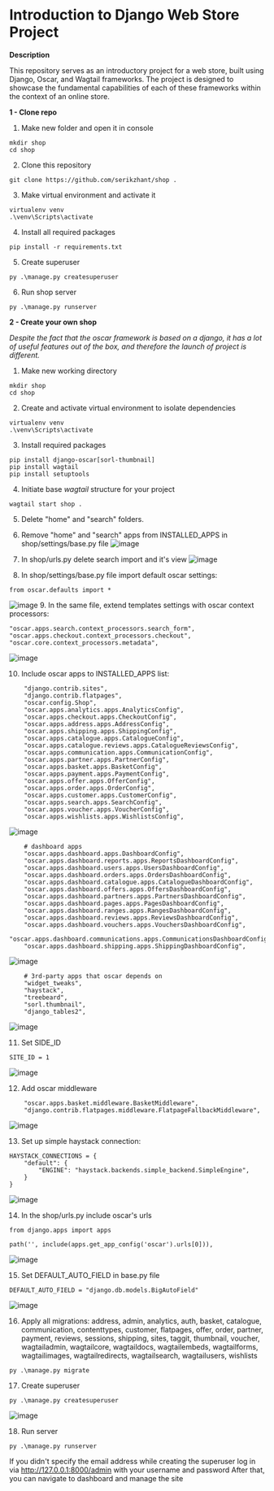 # Introduction to Django Web Store Project
**Description**

This repository serves as an introductory project for a web store, built using Django, Oscar, and Wagtail frameworks. 
The project is designed to showcase the fundamental capabilities of each of these frameworks within the context of an online store.

**1 - Clone repo**
  1. Make new folder and open it in console
```
mkdir shop
cd shop
```
  2. Clone this repository
```
git clone https://github.com/serikzhant/shop .
```
  3. Make virtual environment and activate it
```
virtualenv venv
.\venv\Scripts\activate
```
  4. Install all required packages
```
pip install -r requirements.txt
```
  5. Create superuser
```
py .\manage.py createsuperuser
```
  6. Run shop server
```
py .\manage.py runserver    
```
**2 - Create your own shop**

_Despite the fact that the oscar framework is based on a django, it has a lot of useful features out of the box, and therefore the launch of project is different._
  1. Make new working directory
```
mkdir shop
cd shop
```
  2. Create and activate virtual environment to isolate dependencies
```
virtualenv venv
.\venv\Scripts\activate
```
  3. Install required packages
```
pip install django-oscar[sorl-thumbnail]
pip install wagtail
pip install setuptools
```
  4. Initiate base _wagtail_ structure for your project
```
wagtail start shop .
```
  5. Delete "home" and "search" folders.
  
  6. Remove "home" and "search" apps from INSTALLED_APPS in shop/settings/base.py file
![image](https://github.com/serikzhant/shop/assets/138390123/16e2efce-298b-4969-a44b-214c1e149a98)

  7. In shop/urls.py delete search import and it's view
![image](https://github.com/serikzhant/shop/assets/138390123/340480b6-afb8-488f-bf11-395caf1e7ea7)

  8. In shop/settings/base.py file import default oscar settings:
```
from oscar.defaults import *
```
![image](https://github.com/serikzhant/shop/assets/138390123/f0dfcf78-0306-4945-ad76-f02fb01f4656)
  9. In the same file, extend templates settings with oscar context processors:
```
"oscar.apps.search.context_processors.search_form",
"oscar.apps.checkout.context_processors.checkout",
"oscar.core.context_processors.metadata",
```
![image](https://github.com/serikzhant/shop/assets/138390123/e40312a6-b897-4559-becb-269004bfc75d)


  10. Include oscar apps to INSTALLED_APPS list:
```
    "django.contrib.sites",
    "django.contrib.flatpages",
    "oscar.config.Shop",
    "oscar.apps.analytics.apps.AnalyticsConfig",
    "oscar.apps.checkout.apps.CheckoutConfig",
    "oscar.apps.address.apps.AddressConfig",
    "oscar.apps.shipping.apps.ShippingConfig",
    "oscar.apps.catalogue.apps.CatalogueConfig",
    "oscar.apps.catalogue.reviews.apps.CatalogueReviewsConfig",
    "oscar.apps.communication.apps.CommunicationConfig",
    "oscar.apps.partner.apps.PartnerConfig",
    "oscar.apps.basket.apps.BasketConfig",
    "oscar.apps.payment.apps.PaymentConfig",
    "oscar.apps.offer.apps.OfferConfig",
    "oscar.apps.order.apps.OrderConfig",
    "oscar.apps.customer.apps.CustomerConfig",
    "oscar.apps.search.apps.SearchConfig",
    "oscar.apps.voucher.apps.VoucherConfig",
    "oscar.apps.wishlists.apps.WishlistsConfig",
```
![image](https://github.com/serikzhant/shop/assets/138390123/ef6cb540-1d5a-41b3-a7d0-a2b759f23ca0)

```
    # dashboard apps
    "oscar.apps.dashboard.apps.DashboardConfig",
    "oscar.apps.dashboard.reports.apps.ReportsDashboardConfig",
    "oscar.apps.dashboard.users.apps.UsersDashboardConfig",
    "oscar.apps.dashboard.orders.apps.OrdersDashboardConfig",
    "oscar.apps.dashboard.catalogue.apps.CatalogueDashboardConfig",
    "oscar.apps.dashboard.offers.apps.OffersDashboardConfig",
    "oscar.apps.dashboard.partners.apps.PartnersDashboardConfig",
    "oscar.apps.dashboard.pages.apps.PagesDashboardConfig",
    "oscar.apps.dashboard.ranges.apps.RangesDashboardConfig",
    "oscar.apps.dashboard.reviews.apps.ReviewsDashboardConfig",
    "oscar.apps.dashboard.vouchers.apps.VouchersDashboardConfig",
    "oscar.apps.dashboard.communications.apps.CommunicationsDashboardConfig",
    "oscar.apps.dashboard.shipping.apps.ShippingDashboardConfig",
```
![image](https://github.com/serikzhant/shop/assets/138390123/eb793afc-d2a8-4f11-b1fb-a84865c663b8)

```
    # 3rd-party apps that oscar depends on
    "widget_tweaks",
    "haystack",
    "treebeard",
    "sorl.thumbnail",
    "django_tables2",
```
![image](https://github.com/serikzhant/shop/assets/138390123/652b5b59-876c-49c1-9f2b-356250a32670)

  11. Set SIDE_ID
```
SITE_ID = 1
```
![image](https://github.com/serikzhant/shop/assets/138390123/1979b00f-039c-4fc1-abdf-205862927eb0)

  12. Add oscar middleware
```
    "oscar.apps.basket.middleware.BasketMiddleware",
    "django.contrib.flatpages.middleware.FlatpageFallbackMiddleware",
```
![image](https://github.com/serikzhant/shop/assets/138390123/66ca635f-a5d5-48e1-b666-e48d531a78c0)

  13. Set up simple haystack connection:
```
HAYSTACK_CONNECTIONS = {
    "default": {
        "ENGINE": "haystack.backends.simple_backend.SimpleEngine",
    }
}
```
![image](https://github.com/serikzhant/shop/assets/138390123/35368d31-19be-4fcb-bc94-bf8768e9448a)

  14. In the shop/urls.py include oscar's urls
```
from django.apps import apps

path('', include(apps.get_app_config('oscar').urls[0])),
```
![image](https://github.com/serikzhant/shop/assets/138390123/ae196352-2deb-482d-b09f-23d3b8d4ce60)

  15. Set DEFAULT_AUTO_FIELD in base.py file
```
DEFAULT_AUTO_FIELD = "django.db.models.BigAutoField"
```
![image](https://github.com/serikzhant/shop/assets/138390123/3a6ded07-cfc5-4460-928d-655e6858e154)

  16. Apply all migrations: address, admin, analytics, auth, basket, catalogue, communication, contenttypes, customer, flatpages, offer, order, partner, payment, reviews, 
sessions, shipping, sites, taggit, thumbnail, voucher, wagtailadmin, wagtailcore, wagtaildocs, wagtailembeds, wagtailforms, wagtailimages, wagtailredirects, wagtailsearch, wagtailusers, wishlists
```
py .\manage.py migrate
```

  17. Create superuser
```
py .\manage.py createsuperuser
```
![image](https://github.com/serikzhant/shop/assets/138390123/2ab097b1-75f1-4acb-92f5-0d9d097c04b3)

  18. Run server
```
py .\manage.py runserver
```

If you didn't specify the email address while creating the superuser log in via http://127.0.0.1:8000/admin with your username and password
After that, you can navigate to dashboard and manage the site
